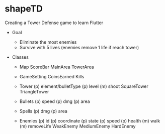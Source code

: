 # shapeTD
Creating a Tower Defense game to learn Flutter

- Goal

  - Eliminate the most enemies
  - Survive with 5 lives (enemies remove 1 life if reach tower)

- Classes

  - Map
      ScoreBar
      MainArea
      TowerArea

  - GameSetting
      CoinsEarned
      Kills

  - Tower
      (p) element/bulletType
      (p) level
      (m) shoot
      SquareTower
      TriangleTower

  - Bullets
      (p) speed
      (p) dmg
      (p) area

  - Spells
      (p) dmg
      (p) area

  - Enemies
      (p) id
      (p) coordinate
      (p) state
      (p) speed
      (p) health
      (m) walk
      (m) removeLife
      WeakEnemy
      MediumEnemy
      HardEnemy
